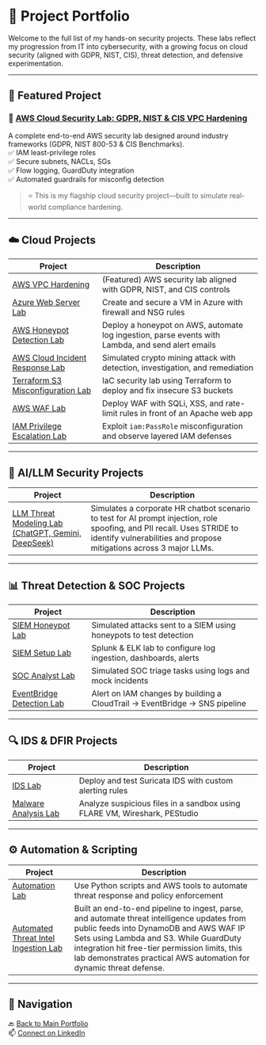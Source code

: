 # 📁 Project Portfolio

Welcome to the full list of my hands-on security projects. These labs reflect my progression from IT into cybersecurity, with a growing focus on cloud security (aligned with GDPR, NIST, CIS), threat detection, and defensive experimentation.

---

## 🌟 Featured Project

### 🔐 [AWS Cloud Security Lab: GDPR, NIST & CIS VPC Hardening](https://github.com/ChadVanHalen/Tech-Portfolio/blob/main/projects/AWS%20VPC%20Hardening%20NIST%20CIS%20Compliance/README.md)

A complete end-to-end AWS security lab designed around industry frameworks (GDPR, NIST 800-53 & CIS Benchmarks).  
✅ IAM least-privilege roles  
✅ Secure subnets, NACLs, SGs  
✅ Flow logging, GuardDuty integration  
✅ Automated guardrails for misconfig detection

> ⭐ This is my flagship cloud security project—built to simulate real-world compliance hardening.

---

## ☁️ Cloud Projects

| Project | Description |
|---------|-------------|
| [AWS VPC Hardening](https://github.com/ChadVanHalen/Tech-Portfolio/blob/main/projects/AWS%20VPC%20Hardening%20NIST%20CIS%20Compliance/README.md) | (Featured) AWS security lab aligned with GDPR, NIST, and CIS controls |
| [Azure Web Server Lab](https://github.com/ChadVanHalen/Tech-Portfolio/blob/main/projects/Azure%20Creating%20A%20Virtual%20Machine%20and%20Web%20Server/README.md) | Create and secure a VM in Azure with firewall and NSG rules |
| [AWS Honeypot Detection Lab](https://github.com/ChadVanHalen/Tech-Portfolio/tree/main/projects/AWS%20Honeypot%20Detection%20Lab) | Deploy a honeypot on AWS, automate log ingestion, parse events with Lambda, and send alert emails |
| [AWS Cloud Incident Response Lab](https://github.com/ChadVanHalen/Tech-Portfolio/tree/main/projects/Cloud%20Incident%20Response%20Lab) | Simulated crypto mining attack with detection, investigation, and remediation |
| [Terraform S3 Misconfiguration Lab](https://github.com/ChadVanHalen/Tech-Portfolio/tree/main/projects/Terraform%20S3%20Misconfiguration%20Lab) | IaC security lab using Terraform to deploy and fix insecure S3 buckets |
| [AWS WAF Lab](https://github.com/ChadVanHalen/Tech-Portfolio/blob/main/projects/AWS%20WAF%20Lab/README.md) | Deploy WAF with SQLi, XSS, and rate-limit rules in front of an Apache web app |
| [IAM Privilege Escalation Lab](https://github.com/ChadVanHalen/Tech-Portfolio/blob/main/projects/IAM%20Privilege%20Escalation%20Lab/README.md) | Exploit `iam:PassRole` misconfiguration and observe layered IAM defenses |

---

## 🧠 AI/LLM Security Projects

| Project | Description |
|--------|-------------|
| [LLM Threat Modeling Lab (ChatGPT, Gemini, DeepSeek)](https://github.com/ChadVanHalen/Tech-Portfolio/blob/main/projects/AI-LLM%20Threat%20Modeling/README.md) | Simulates a corporate HR chatbot scenario to test for AI prompt injection, role spoofing, and PII recall. Uses STRIDE to identify vulnerabilities and propose mitigations across 3 major LLMs. |

---

## 📊 Threat Detection & SOC Projects

| Project | Description |
|--------|-------------|
| [SIEM Honeypot Lab](https://github.com/ChadVanHalen/Tech-Portfolio/blob/main/projects/SIEM%20Honeypot%20Lab/README.md) | Simulated attacks sent to a SIEM using honeypots to test detection |
| [SIEM Setup Lab](https://github.com/ChadVanHalen/Tech-Portfolio/blob/main/projects/SIEM%20Setup%20Lab/README.md) | Splunk & ELK lab to configure log ingestion, dashboards, alerts |
| [SOC Analyst Lab](https://github.com/ChadVanHalen/Tech-Portfolio/blob/main/projects/SOC%20Analyst%20Lab/README.md) | Simulated SOC triage tasks using logs and mock incidents |
| [EventBridge Detection Lab](https://github.com/ChadVanHalen/Tech-Portfolio/blob/main/projects/CloudTrail%20EventBridge%20IAM%20Detection%20Lab/README.md) | Alert on IAM changes by building a CloudTrail → EventBridge → SNS pipeline |

---

## 🔍 IDS & DFIR Projects

| Project | Description |
|--------|-------------|
| [IDS Lab](https://github.com/ChadVanHalen/Tech-Portfolio/blob/main/projects/IDS%20Lab/README.md) | Deploy and test Suricata IDS with custom alerting rules |
| [Malware Analysis Lab](https://github.com/ChadVanHalen/Tech-Portfolio/blob/main/projects/Malware%20Analysis%20Lab/README.md) | Analyze suspicious files in a sandbox using FLARE VM, Wireshark, PEStudio |

---

## ⚙️ Automation & Scripting

| Project | Description |
|--------|-------------|
| [Automation Lab](https://github.com/ChadVanHalen/Tech-Portfolio/blob/main/projects/Automation%20Lab/README.md) | Use Python scripts and AWS tools to automate threat response and policy enforcement |
| [Automated Threat Intel Ingestion Lab](https://github.com/ChadVanHalen/Tech-Portfolio/blob/main/projects/AWS%20Threat%20Intelligence%20Ingest/README.md) | Built an end-to-end pipeline to ingest, parse, and automate threat intelligence updates from public feeds into DynamoDB and AWS WAF IP Sets using Lambda and S3. While GuardDuty integration hit free-tier permission limits, this lab demonstrates practical AWS automation for dynamic threat defense. |

---

## 🧭 Navigation

🔙 [Back to Main Portfolio](../README.md)  
📫 [Connect on LinkedIn](https://www.linkedin.com/in/chadwick-van-oostendorp-642b8b47/)

